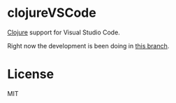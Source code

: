 # clojureVSCode

[Clojure](https://clojure.org) support for Visual Studio Code.

Right now the development is been doing in [this branch](https://github.com/avli/clojureVSCode/tree/feature/completions).

# License

MIT